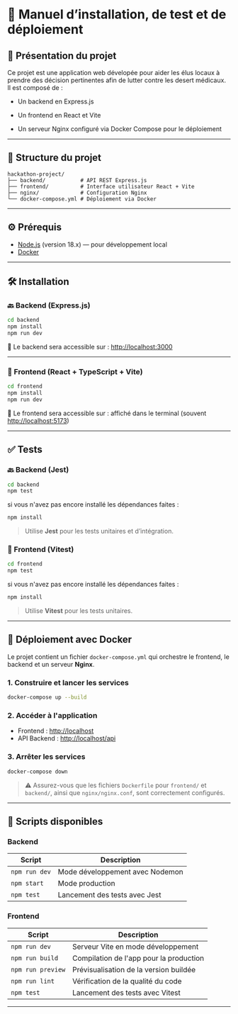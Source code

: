 
# 📘 Manuel d’installation, de test et de déploiement

## 📝 Présentation du projet

Ce projet est une application web dévelopée pour aider les élus locaux à prendre des décision pertinentes afin de lutter contre les desert médicaux. Il est composé de :

- Un backend en Express.js

- Un frontend en React et Vite

- Un serveur Nginx configuré via Docker Compose pour le déploiement

---

## 📁 Structure du projet

```
hackathon-project/
├── backend/           # API REST Express.js
├── frontend/          # Interface utilisateur React + Vite
├── nginx/             # Configuration Nginx
└── docker-compose.yml # Déploiement via Docker
```

---

## ⚙️ Prérequis

- [Node.js](https://nodejs.org/) (version 18.x) — pour développement local
- [Docker](https://www.docker.com/)

---

## 🛠️ Installation

### 🔙 Backend (Express.js)

```bash
cd backend
npm install
npm run dev
```

📍 Le backend sera accessible sur : [http://localhost:3000](http://localhost:3000)

---

### 🎨 Frontend (React + TypeScript + Vite)

```bash
cd frontend
npm install
npm run dev
```

📍 Le frontend sera accessible sur : affiché dans le terminal (souvent [http://localhost:5173](http://localhost:5173))

---

## ✅ Tests

### 🔙 Backend (Jest)

```bash
cd backend
npm test
```
si vous n'avez pas encore installé les dépendances faites :
```bash
npm install
```

> Utilise **Jest** pour les tests unitaires et d’intégration.

### 🎨 Frontend (Vitest)

```bash
cd frontend
npm test
```
si vous n'avez pas encore installé les dépendances faites :
```bash
npm install
```

> Utilise **Vitest** pour les tests unitaires.

---

## 🚀 Déploiement avec Docker

Le projet contient un fichier `docker-compose.yml` qui orchestre le frontend, le backend et un serveur **Nginx**.

### 1. Construire et lancer les services

```bash
docker-compose up --build
```

### 2. Accéder à l'application

- Frontend : [http://localhost](http://localhost)
- API Backend : [http://localhost/api](http://localhost/api)

### 3. Arrêter les services

```bash
docker-compose down
```

> ⚠️ Assurez-vous que les fichiers `Dockerfile` pour `frontend/` et `backend/`, ainsi que `nginx/nginx.conf`, sont correctement configurés.

---

## 🧪 Scripts disponibles

### Backend

| Script        | Description                             |
|---------------|-----------------------------------------|
| `npm run dev` | Mode développement avec Nodemon         |
| `npm start`   | Mode production                         |
| `npm test`    | Lancement des tests avec Jest           |

### Frontend

| Script         | Description                                 |
|----------------|---------------------------------------------|
| `npm run dev`  | Serveur Vite en mode développement          |
| `npm run build`| Compilation de l'app pour la production     |
| `npm run preview`| Prévisualisation de la version buildée    |
| `npm run lint` | Vérification de la qualité du code          |
| `npm test`     | Lancement des tests avec Vitest             |

---
